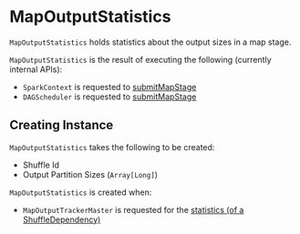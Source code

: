 # MapOutputStatistics

`MapOutputStatistics` holds statistics about the output sizes in a map stage.

`MapOutputStatistics` is the result of executing the following (currently internal APIs):

* `SparkContext` is requested to [submitMapStage](../SparkContext.md#submitMapStage)
* `DAGScheduler` is requested to [submitMapStage](DAGScheduler.md#submitMapStage)

## Creating Instance

`MapOutputStatistics` takes the following to be created:

* <span id="shuffleId"> Shuffle Id
* <span id="bytesByPartitionId"> Output Partition Sizes (`Array[Long]`)

`MapOutputStatistics` is created when:

* `MapOutputTrackerMaster` is requested for the [statistics (of a ShuffleDependency)](MapOutputTrackerMaster.md#getStatistics)
